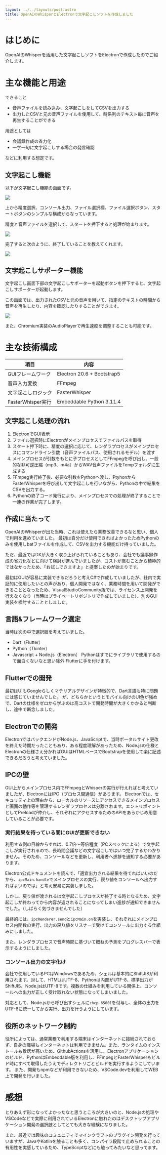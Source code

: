 ```yaml
---
layout: ../../layouts/post.astro
title: OpenAIのWhisperとElectronで文字起こしソフトを作成しました
---
```


# はじめに
OpenAIのWhisperを活用した文字起こしソフトをElectronで作成したのでご紹介します。

# 主な機能と用途
できること

* 音声ファイルを読み込み、文字起こしをしてCSVを出力する
* 出力したCSVと元の音声ファイルを使用して、時系列のテキスト毎に音声を再生することができる

用途としては
* 会議録作成の省力化
* 一字一句に文字起こしする場合の発言確認

などに利用する想定です。

## 文字起こし機能
以下が文字起こし機能の画面です。  

![](https://storage.googleapis.com/zenn-user-upload/b1a87c8ea2eb-20240115.png )

上から精度選択、コンソール出力、ファイル選択欄、ファイル選択ボタン、スタートボタンのシンプルな構成からなっています。

精度と音声ファイルを選択して、スタートを押下すると処理が始まります。

![](https://storage.googleapis.com/zenn-user-upload/2229d4b84140-20240115.png)

完了すると次のように、終了していることを教えてくれます。

![](https://storage.googleapis.com/zenn-user-upload/fffb3a7d4b0f-20240115.png)

## 文字起こしサポーター機能
文字起こし画面下部の文字起こしサポーターを起動ボタンを押下すると、文字起こしサポーターが起動します。

この画面では、出力されたCSVと元の音声を用いて、指定のテキストの時間から音声を再生したり、内容を確認したりすることができます。

![](https://storage.googleapis.com/zenn-user-upload/268a4975099c-20240115.png)

また、Chromium実装のAudioPlayerで再生速度を調整することも可能です。

# 主な技術構成
| 項目 | 内容 |
| --- | --- |
| GUIフレームワーク | Electron 20.6 + Bootstrap5 |
| 音声入力変換 | FFmpeg |
| 文字起こしロジック | FasterWhisper |
| FasterWhisper実行 | Embeddable Python 3.11.4 |

## 文字起こし処理の流れ
1. ElectronでGUI表示
2. ファイル選択時にElectronがメインプロセスでファイルパスを取得
3. スタート押下時に、精度の選択に応じて、レンダラプロセスがメインプロセスにコマンドライン引数（音声ファイルパス、使用されるモデル）を渡す
4. メインプロセスが引数をもとに子プロセスとしてFFmpegを呼び出し、一般的な非可逆圧縮（mp3、m4a）からWAV音声ファイルをTempフォルダに生成する
5. FFmpeg実行終了後、必要な引数をPythonへ渡し、PtyhonからFasterWhisperを呼び出して文字起こしを行いながら、Pythonの中で結果をCSVを出力する。
6. Pythonの終了コード発行により、メインプロセスでの処理が終了することで一連の作業が完了します。 

## 作成に当たって
OpenAIのWhisperが出た当時、これは使えたら業務改善できるなと思い、個人で利用を進めていました。
最初は自分だけ使用できればよかったためPythonのみを使用しbatファイルを作成して、CSVを出力する機能だけ持っていました。

ただ、最近ではDXが大きく取り上げられていることもあり、会社でも議事録作成の省力化などに向けて検討が進んでいましたが、コストが嵩むことから積極的ではなかったため、「お試しできますよ」と提案したのが始まりです。

最初はGUIが容易に実装できるだろうと考えC#で作成していましたが、社内で実証的に使用したいとの声があり、個人開発ではなく、業務時間を用いて開発ができることとなったため、VisualStudioCommunity版では、ライセンス上開発を行えなくなり（当時はプライベートリポジトリで作成していました）、別のGUI実装を検討することとしました。

## 言語&フレームワーク選定
当時は次の中で選択肢を考えていました。
* Dart（Flutter）
* Python（Tkinter）
* Javascript + Node.js（Electron）
Pythonはすでにライブラリで使用するので面白くないなと思い除外
Flutterに手を付けます。

## Flutterでの開発
最初はUIもGoogleらしくマテリアルデザインが特徴的で、Dart言語も特に問題には感じていませんでした。
が、どちらかというとモバイル向けのUI色が強めで、Dartの仕様をゼロから学ぶのは高コストで開発時間が大きくかかると判断し、途中で断念しました。

## Electronでの開発
ElectronではバックエンドがNode.js、JavaScriptで、当時ポータルサイト更改を終えた時期だったこともあり、ある程度理解があったため、Node.jsの仕様とElectronの仕様さえ分かればGUIはHTMLベースでBootstrapを使用して楽に記述できるだろうと考えていました。

## IPCの壁
GUI上からメインプロセス内でFFmpegとWhisperの実行が行えればと考えていましたが、ElectronにはIPC（プロセス間通信）があります。
Electronでは、セキュリティ上の理由から、ローカルのリソースにアクセスできるメインプロセスと画面の動作等を管理するレンダラプロセスは分離されます。エントリポイントとしてPreloadが仲介し、それぞれにアクセスするためのAPIをあらかじめ用意していることが必要です。

### 実行結果を待っている間にGUIが更新できない
利用する側の目線からすれば、0.7倍～等倍程度（PCスペックによる）で文字起こしが実行されるので、長時間会議などの文字起こしではいつ完了するかわかりません。そのため、コンソールなどを更新し、利用者へ進捗を通知する必要があります。

Electron公式ドキュメントを読んで、「適宜出力される結果を待てればいいのだから、`ipcMain.handle`でメインプロセスの実行、戻り値をコンソールへ出力すればよいのでは」と考え安易に実装しました。

しかし、戻り値が渡されるは文字起こしプロセスが終了する時となるため、文字起こしが終わってから内容が返されることになってしまい進捗が通知できませんでした。（しばらく気づきませんでした）

最終的には、`ipcRenderer.send`と`ipcMain.on`を実装し、それぞれにメインプロセス内関数の実行、出力の戻り値をリスナーで受けてコンソールに出力する仕組みにしました。

また、レンダラプロセスで音声時間に基づいて概ねの予測をプログレスバーで表示するようにしました。

### コンソール出力の文字化け
会社で使用しているPCはWindowsであるため、シェルは基本的にShiftJISが利用されます。対して、HTMLはUTF-8、Pythonは内部がUTF-8、標準出力がShiftJIS、Node.jsはUTF-8です。複数の仕組みを利用している関係上、コンソールへの出力が正しく受け取れない状態になってしまいました。

対応として、Node.jsから呼び出すシェルに`chcp 65001`を付与し、全体の出力をUTF-8に統一してから実行、出力を行うようにしています。

## 役所のネットワーク制約
役所によっては、通常業務で利用する端末はインターネットに接続されておらず、自身の職場もインターネットは利用できません。また、ランタイムのインストールも敷居が高いため、GithubActionsを活用し、Electronアプリケーションのビルド、PythonはEmbeddable版を利用し、FFmpegとFasterWhisperもビルド時にすべて取得したうえでディレクトリごとビルドを実行するようにしています。
また、開発もnpmなどが利用できないため、VSCode.devを利用してWEB上で開発を行いました。

# 感想
とりあえず形になってよかったなと思うところが大きいのと、Node.jsの処理やVSCodeなどで実際に利用されているElectronに触れたのはデスクトップアプリケーション開発の選択肢としてとても大きな経験になりました。

また、最近では趣味のコミュニティでマインクラフトのプラグイン開発を行っていますが、JavaやKotlinを触ることも多く、コンパイラ段階で止められることの有用性を実感しているため、TypeScriptなどにも触ってみたいなと思ってます。